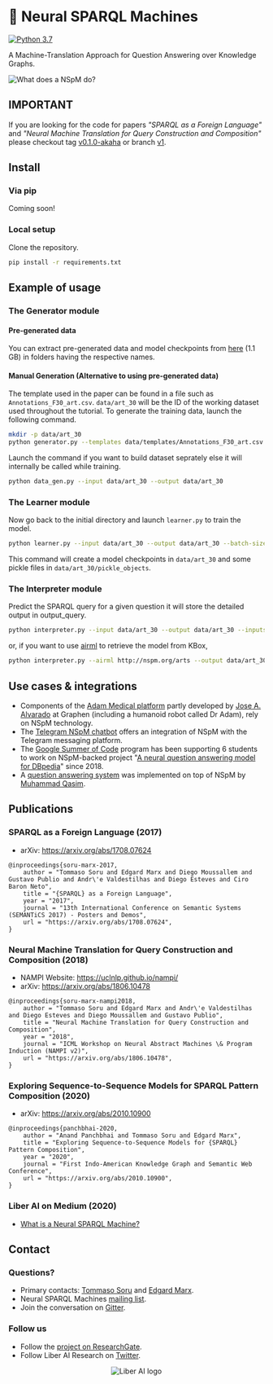 # 🤖 Neural SPARQL Machines

[![Python 3.7](https://img.shields.io/badge/python-3.7-blue.svg)](https://www.python.org/downloads/release/python-370/)

A Machine-Translation Approach for Question Answering over Knowledge Graphs.

![What does a NSpM do?](http://www.liberai.org/img/NSpM-image.png "What does a NSpM do?")

## IMPORTANT

If you are looking for the code for papers _"SPARQL as a Foreign Language"_ and _"Neural Machine Translation for Query Construction and Composition"_ please checkout tag [v0.1.0-akaha](https://github.com/LiberAI/NSpM/tree/v0.1.0-akaha) or branch [v1](https://github.com/LiberAI/NSpM/tree/v1).

## Install

### Via pip

Coming soon!

### Local setup

Clone the repository.

```bash
pip install -r requirements.txt
```

## Example of usage

### The Generator module

#### Pre-generated data

You can extract pre-generated data and model checkpoints from [here](https://nspm-models.s3.eu-west-2.amazonaws.com/v2/art_30.zip) (1.1 GB) in folders having the respective names.

#### Manual Generation (Alternative to using pre-generated data)

The template used in the paper can be found in a file such as `Annotations_F30_art.csv`. `data/art_30` will be the ID of the working dataset used throughout the tutorial. To generate the training data, launch the following command.

```bash
mkdir -p data/art_30
python generator.py --templates data/templates/Annotations_F30_art.csv --output data/art_30
```

Launch the command if you want to build dataset seprately else it will internally be called while training.

```bash
python data_gen.py --input data/art_30 --output data/art_30
```

### The Learner module

Now go back to the initial directory and launch `learner.py` to train the model. 

```bash
python learner.py --input data/art_30 --output data/art_30 --batch-size 32 --epochs 40
```

This command will create a model checkpoints in `data/art_30` and some pickle files in `data/art_30/pickle_objects`.

### The Interpreter module

Predict the SPARQL query for a given question it will store the detailed output in output_query.

```bash
python interpreter.py --input data/art_30 --output data/art_30 --inputstr "yuncken freeman has architected in how many cities?"
```
or, if you want to use [airml](https://github.com/sahandilshan/airML) to retrieve the model from KBox,
```bash
python interpreter.py --airml http://nspm.org/arts --output data/art_30 --inputstr "yuncken freeman has architected in how many cities?"
```

## Use cases & integrations

* Components of the [Adam Medical platform](https://www.graphen.ai/products/mi_feature.html) partly developed by [Jose A. Alvarado](https://www.linkedin.com/in/josealvaradoguzman/) at Graphen (including a humanoid robot called Dr Adam), rely on NSpM technology.
* The [Telegram NSpM chatbot](https://github.com/AKSW/NSpM/wiki/NSpM-Telegram-Bot) offers an integration of NSpM with the Telegram messaging platform.
* The [Google Summer of Code](https://summerofcode.withgoogle.com/) program has been supporting 6 students to work on NSpM-backed project "[A neural question answering model for DBpedia](https://github.com/dbpedia/neural-qa)" since 2018.
* A [question answering system](https://github.com/qasim9872/question-answering-system) was implemented on top of NSpM by [Muhammad Qasim](https://github.com/qasim9872).

## Publications

### SPARQL as a Foreign Language (2017)

* arXiv: https://arxiv.org/abs/1708.07624

```
@inproceedings{soru-marx-2017,
    author = "Tommaso Soru and Edgard Marx and Diego Moussallem and Gustavo Publio and Andr\'e Valdestilhas and Diego Esteves and Ciro Baron Neto",
    title = "{SPARQL} as a Foreign Language",
    year = "2017",
    journal = "13th International Conference on Semantic Systems (SEMANTiCS 2017) - Posters and Demos",
    url = "https://arxiv.org/abs/1708.07624",
}
```

### Neural Machine Translation for Query Construction and Composition (2018)

* NAMPI Website: https://uclnlp.github.io/nampi/
* arXiv: https://arxiv.org/abs/1806.10478

```
@inproceedings{soru-marx-nampi2018,
    author = "Tommaso Soru and Edgard Marx and Andr\'e Valdestilhas and Diego Esteves and Diego Moussallem and Gustavo Publio",
    title = "Neural Machine Translation for Query Construction and Composition",
    year = "2018",
    journal = "ICML Workshop on Neural Abstract Machines \& Program Induction (NAMPI v2)",
    url = "https://arxiv.org/abs/1806.10478",
}
```

### Exploring Sequence-to-Sequence Models for SPARQL Pattern Composition (2020)

* arXiv: https://arxiv.org/abs/2010.10900

```
@inproceedings{panchbhai-2020,
    author = "Anand Panchbhai and Tommaso Soru and Edgard Marx",
    title = "Exploring Sequence-to-Sequence Models for {SPARQL} Pattern Composition",
    year = "2020",
    journal = "First Indo-American Knowledge Graph and Semantic Web Conference",
    url = "https://arxiv.org/abs/2010.10900",
}
```

### Liber AI on Medium (2020)

* [What is a Neural SPARQL Machine?](https://medium.com/liber-ai/what-is-a-neural-sparql-machine-c35945a5d278)

## Contact

### Questions?
* Primary contacts: [Tommaso Soru](http://tommaso-soru.it) and [Edgard Marx](http://emarx.org).
* Neural SPARQL Machines [mailing list](https://groups.google.com/forum/#!forum/neural-sparql-machines).
* Join the conversation on [Gitter](https://gitter.im/LiberAI/community).

### Follow us
* Follow the [project on ResearchGate](https://www.researchgate.net/project/Neural-SPARQL-Machines).
* Follow Liber AI Research on [Twitter](https://twitter.com/theLiberAI).

<p align="center"><img tooltip="Liber AI" src="http://www.liberai.org/img/Liber-AI-logo-name-200px.png" alt="Liber AI logo" border="0"></p>
